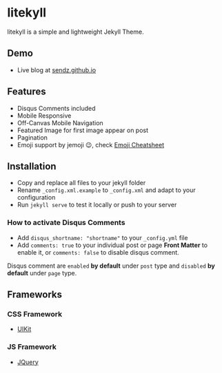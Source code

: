 # litekyll

litekyll is a simple and lightweight Jekyll Theme.

## Demo

* Live blog at [sendz.github.io](https://sendz.github.io/)

## Features

* Disqus Comments included
* Mobile Responsive
* Off-Canvas Mobile Navigation
* Featured Image for first image appear on post
* Pagination
* Emoji support by jemoji :wink:, check [Emoji Cheatsheet](http://www.webpagefx.com/tools/emoji-cheat-sheet/)

## Installation

* Copy and replace all files to your jekyll folder
* Rename `_config.xml.example` to `_config.xml` and adapt to your configuration
* Run `jekyll serve` to test it locally or push to your server

### How to activate Disqus Comments

* Add `disqus_shortname: "shortname"` to your `_config.yml` file
* Add `comments: true` to your individual post or page **Front Matter** to enable it, or `comments: false` to disable disqus comment.

Disqus comment are `enabled` **by default** under `post` type and `disabled` **by default** under `page` type.

## Frameworks

### CSS Framework

* [UIKit](http://getuikit.com/)

### JS Framework

* [JQuery](http://jquery.com/)
